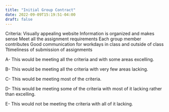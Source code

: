 ```yaml
---
title: "Initial Group Contract"
date: 2022-09-09T15:19:51-04:00
draft: false
---
```


Criteria: 
Visually appealing website 
Information is organized and makes sense 
Meet all the assignment requirements 
Each group member contributes
Good communication for workdays in class and outside of class 
Ttimeliness of submission of assignments

A- This would be meeting all the criteria and with some areas excelling. 

B- This would be meeting all the criteria with very few areas lacking.

C- This would be meeting most of the criteria. 

D- This would be meeting some of the criteria with most of it lacking rather than excelling.

E- This would not be meeting the criteria with all of it lacking. 